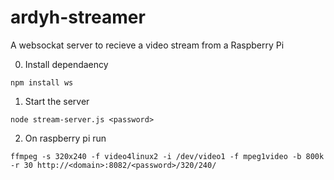 # ardyh-streamer

A websockat server to recieve a video stream from a Raspberry Pi

0. Install dependaency
```
npm install ws
```


1. Start the server
```
node stream-server.js <password>
```

2. On raspberry pi run 
```
ffmpeg -s 320x240 -f video4linux2 -i /dev/video1 -f mpeg1video -b 800k -r 30 http://<domain>:8082/<password>/320/240/
```
